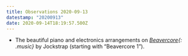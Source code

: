 ```yaml
---
title: Observations 2020-09-13
datestamp: "20200913"
date: 2020-09-14T18:19:57.500Z
---
```

- The beautiful piano and electronics arrangements on *[Beavercore](https://jockstrapmusic.bandcamp.com/album/beavercore){: .music}* by Jockstrap (starting with “Beavercore 1”).